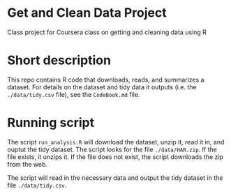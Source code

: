 # Get and Clean Data Project
Class project for Coursera class on getting and cleaning data using R

# Short description
This repo contains R code that downloads, reads, and summarizes a dataset.
For details on the dataset and tidy data it outputs (i.e. the `./data/tidy.csv` file), see the `CodeBook.md` file.

# Running script
The script `run_analysis.R` will download the dataset, unzip it, read it in, and ouptut the tidy dataset. 
The script looks for the file `./data/HAR.zip`. 
If the file exists, it unzips it.
If the file does not exist, the script downloads the zip from the web.

The script will read in the necessary data and output the tidy dataset in the file `./data/tidy.csv`.